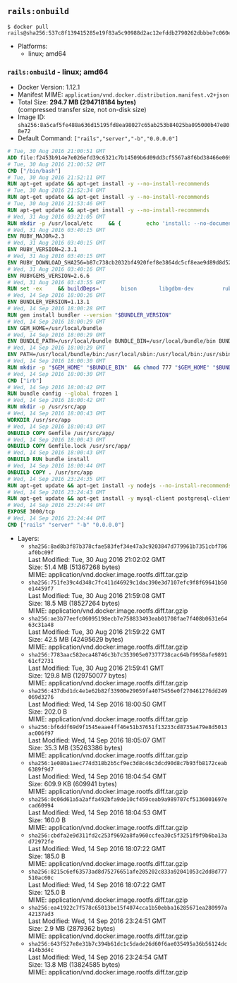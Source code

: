 ## `rails:onbuild`

```console
$ docker pull rails@sha256:537c8f139415285e19f83a5c90988d2ac12efddb2790262dbbbe7c060e11f075
```

-	Platforms:
	-	linux; amd64

### `rails:onbuild` - linux; amd64

-	Docker Version: 1.12.1
-	Manifest MIME: `application/vnd.docker.distribution.manifest.v2+json`
-	Total Size: **294.7 MB (294718184 bytes)**  
	(compressed transfer size, not on-disk size)
-	Image ID: `sha256:8a5caf5fe488a636d15195fd8ea98027c65ab253b84025ba095000b47e808e72`
-	Default Command: `["rails","server","-b","0.0.0.0"]`

```dockerfile
# Tue, 30 Aug 2016 21:00:51 GMT
ADD file:f2453b914e7e026efd39c6321c7b14509b6d09dd3cf5567a8f6bd38466e06954 in / 
# Tue, 30 Aug 2016 21:00:52 GMT
CMD ["/bin/bash"]
# Tue, 30 Aug 2016 21:52:11 GMT
RUN apt-get update && apt-get install -y --no-install-recommends 		ca-certificates 		curl 		wget 	&& rm -rf /var/lib/apt/lists/*
# Tue, 30 Aug 2016 21:52:34 GMT
RUN apt-get update && apt-get install -y --no-install-recommends 		bzr 		git 		mercurial 		openssh-client 		subversion 				procps 	&& rm -rf /var/lib/apt/lists/*
# Tue, 30 Aug 2016 21:53:46 GMT
RUN apt-get update && apt-get install -y --no-install-recommends 		autoconf 		automake 		bzip2 		file 		g++ 		gcc 		imagemagick 		libbz2-dev 		libc6-dev 		libcurl4-openssl-dev 		libdb-dev 		libevent-dev 		libffi-dev 		libgeoip-dev 		libglib2.0-dev 		libjpeg-dev 		libkrb5-dev 		liblzma-dev 		libmagickcore-dev 		libmagickwand-dev 		libmysqlclient-dev 		libncurses-dev 		libpng-dev 		libpq-dev 		libreadline-dev 		libsqlite3-dev 		libssl-dev 		libtool 		libwebp-dev 		libxml2-dev 		libxslt-dev 		libyaml-dev 		make 		patch 		xz-utils 		zlib1g-dev 	&& rm -rf /var/lib/apt/lists/*
# Wed, 31 Aug 2016 03:21:05 GMT
RUN mkdir -p /usr/local/etc 	&& { 		echo 'install: --no-document'; 		echo 'update: --no-document'; 	} >> /usr/local/etc/gemrc
# Wed, 31 Aug 2016 03:40:15 GMT
ENV RUBY_MAJOR=2.3
# Wed, 31 Aug 2016 03:40:15 GMT
ENV RUBY_VERSION=2.3.1
# Wed, 31 Aug 2016 03:40:15 GMT
ENV RUBY_DOWNLOAD_SHA256=b87c738cb2032bf4920fef8e3864dc5cf8eae9d89d8d523ce0236945c5797dcd
# Wed, 31 Aug 2016 03:40:16 GMT
ENV RUBYGEMS_VERSION=2.6.6
# Wed, 31 Aug 2016 03:43:55 GMT
RUN set -ex 	&& buildDeps=' 		bison 		libgdbm-dev 		ruby 	' 	&& apt-get update 	&& apt-get install -y --no-install-recommends $buildDeps 	&& rm -rf /var/lib/apt/lists/* 	&& curl -fSL -o ruby.tar.gz "http://cache.ruby-lang.org/pub/ruby/$RUBY_MAJOR/ruby-$RUBY_VERSION.tar.gz" 	&& echo "$RUBY_DOWNLOAD_SHA256 *ruby.tar.gz" | sha256sum -c - 	&& mkdir -p /usr/src/ruby 	&& tar -xzf ruby.tar.gz -C /usr/src/ruby --strip-components=1 	&& rm ruby.tar.gz 	&& cd /usr/src/ruby 	&& { echo '#define ENABLE_PATH_CHECK 0'; echo; cat file.c; } > file.c.new && mv file.c.new file.c 	&& autoconf 	&& ./configure --disable-install-doc 	&& make -j"$(nproc)" 	&& make install 	&& apt-get purge -y --auto-remove $buildDeps 	&& gem update --system $RUBYGEMS_VERSION 	&& rm -r /usr/src/ruby
# Wed, 14 Sep 2016 18:00:26 GMT
ENV BUNDLER_VERSION=1.13.1
# Wed, 14 Sep 2016 18:00:28 GMT
RUN gem install bundler --version "$BUNDLER_VERSION"
# Wed, 14 Sep 2016 18:00:29 GMT
ENV GEM_HOME=/usr/local/bundle
# Wed, 14 Sep 2016 18:00:29 GMT
ENV BUNDLE_PATH=/usr/local/bundle BUNDLE_BIN=/usr/local/bundle/bin BUNDLE_SILENCE_ROOT_WARNING=1 BUNDLE_APP_CONFIG=/usr/local/bundle
# Wed, 14 Sep 2016 18:00:29 GMT
ENV PATH=/usr/local/bundle/bin:/usr/local/sbin:/usr/local/bin:/usr/sbin:/usr/bin:/sbin:/bin
# Wed, 14 Sep 2016 18:00:30 GMT
RUN mkdir -p "$GEM_HOME" "$BUNDLE_BIN" 	&& chmod 777 "$GEM_HOME" "$BUNDLE_BIN"
# Wed, 14 Sep 2016 18:00:30 GMT
CMD ["irb"]
# Wed, 14 Sep 2016 18:00:42 GMT
RUN bundle config --global frozen 1
# Wed, 14 Sep 2016 18:00:42 GMT
RUN mkdir -p /usr/src/app
# Wed, 14 Sep 2016 18:00:43 GMT
WORKDIR /usr/src/app
# Wed, 14 Sep 2016 18:00:43 GMT
ONBUILD COPY Gemfile /usr/src/app/
# Wed, 14 Sep 2016 18:00:43 GMT
ONBUILD COPY Gemfile.lock /usr/src/app/
# Wed, 14 Sep 2016 18:00:43 GMT
ONBUILD RUN bundle install
# Wed, 14 Sep 2016 18:00:44 GMT
ONBUILD COPY . /usr/src/app
# Wed, 14 Sep 2016 23:24:35 GMT
RUN apt-get update && apt-get install -y nodejs --no-install-recommends && rm -rf /var/lib/apt/lists/*
# Wed, 14 Sep 2016 23:24:43 GMT
RUN apt-get update && apt-get install -y mysql-client postgresql-client sqlite3 --no-install-recommends && rm -rf /var/lib/apt/lists/*
# Wed, 14 Sep 2016 23:24:44 GMT
EXPOSE 3000/tcp
# Wed, 14 Sep 2016 23:24:44 GMT
CMD ["rails" "server" "-b" "0.0.0.0"]
```

-	Layers:
	-	`sha256:8ad8b3f87b378cfae583fef34e47a3c9203847d779961b7351cbf786af0bc09f`  
		Last Modified: Tue, 30 Aug 2016 21:02:02 GMT  
		Size: 51.4 MB (51367268 bytes)  
		MIME: application/vnd.docker.image.rootfs.diff.tar.gzip
	-	`sha256:751fe39c4d348c7fc411d46929c1dac390e3d7107efc9f8f69641b50e14459f7`  
		Last Modified: Tue, 30 Aug 2016 21:59:08 GMT  
		Size: 18.5 MB (18527264 bytes)  
		MIME: application/vnd.docker.image.rootfs.diff.tar.gzip
	-	`sha256:ae3b77eefc06095198ecb7e758833493eab01708fae7f408b0631e6463c31a48`  
		Last Modified: Tue, 30 Aug 2016 21:59:22 GMT  
		Size: 42.5 MB (42495629 bytes)  
		MIME: application/vnd.docker.image.rootfs.diff.tar.gzip
	-	`sha256:7783aac582eca48746c3b7c353905e07377738cac64bf9958afe989161cf2731`  
		Last Modified: Tue, 30 Aug 2016 21:59:41 GMT  
		Size: 129.8 MB (129750077 bytes)  
		MIME: application/vnd.docker.image.rootfs.diff.tar.gzip
	-	`sha256:437dbd1dc4e1e62b82f33900e29059fa4075456e0f270461276dd249069d3276`  
		Last Modified: Wed, 14 Sep 2016 18:00:50 GMT  
		Size: 202.0 B  
		MIME: application/vnd.docker.image.rootfs.diff.tar.gzip
	-	`sha256:bf6ddf69d9f1545eaae4ff46e51b37651f13233cd8735a479e8d5013ac006f97`  
		Last Modified: Wed, 14 Sep 2016 18:05:07 GMT  
		Size: 35.3 MB (35263386 bytes)  
		MIME: application/vnd.docker.image.rootfs.diff.tar.gzip
	-	`sha256:1e080a1aec774d318b2b5cf9ec3d8c46c3dcd90d8c7b93fb8172ceab6389f9d7`  
		Last Modified: Wed, 14 Sep 2016 18:04:54 GMT  
		Size: 609.9 KB (609941 bytes)  
		MIME: application/vnd.docker.image.rootfs.diff.tar.gzip
	-	`sha256:0c06d61a5a2affa492bfa9de10cf459ceab9a989707cf5136001697ecad60994`  
		Last Modified: Wed, 14 Sep 2016 18:04:53 GMT  
		Size: 160.0 B  
		MIME: application/vnd.docker.image.rootfs.diff.tar.gzip
	-	`sha256:cbdfa2e9d311fd2c253f9692a8fa960ccfea30c5f3251f9f9b6ba13ad72972fe`  
		Last Modified: Wed, 14 Sep 2016 18:07:22 GMT  
		Size: 185.0 B  
		MIME: application/vnd.docker.image.rootfs.diff.tar.gzip
	-	`sha256:8215c6ef63573ad8d75276651afe205202c833a92041053c2dd8d777510ac60c`  
		Last Modified: Wed, 14 Sep 2016 18:07:22 GMT  
		Size: 125.0 B  
		MIME: application/vnd.docker.image.rootfs.diff.tar.gzip
	-	`sha256:ea41922c7f578c65013be15f4074cca1b50ebba16285671ea280997a42137ad3`  
		Last Modified: Wed, 14 Sep 2016 23:24:51 GMT  
		Size: 2.9 MB (2879362 bytes)  
		MIME: application/vnd.docker.image.rootfs.diff.tar.gzip
	-	`sha256:643f527e8e31b7c394b61dc1c5dade26d60f6ae035495a36b56124dc414b3d4c`  
		Last Modified: Wed, 14 Sep 2016 23:24:54 GMT  
		Size: 13.8 MB (13824585 bytes)  
		MIME: application/vnd.docker.image.rootfs.diff.tar.gzip
